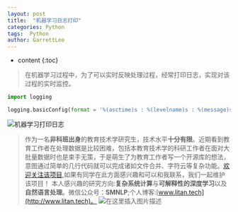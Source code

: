 ```yaml
---
layout: post
title:  "机器学习日志打印"
categories: Python
tags:  Python
author: GarrettLee
---
```


* content
{:toc}

> 在机器学习过程中，为了可以实时反映处理过程，经常打印日志，实现对该过程的实时监控。
```python
import logging

logging.basicConfig(format = '%(asctime)s : %(levelname)s : %(message)s', level = logging.INFO) #打印日志
```
![机器学习打印日志](https://img-blog.csdnimg.cn/20200602210629704.png?x-oss-process=image/watermark,type_ZmFuZ3poZW5naGVpdGk,shadow_10,text_aHR0cHM6Ly9ibG9nLmNzZG4ubmV0L3FxXzMyODYzNTQ5,size_16,color_FFFFFF,t_70)
>作为一名**非科班出身**的教育技术学研究生，技术水平**十分有限**。近期看到教育工作者在处理数据是比较困难，包括本教育技术学的科研工作者在面对大批量数据时也是束手无策，于是萌生了为教育工作者写一个开源库的想法，意图通过简单的几行代码就可以完成诸如文件合并、字符云等复杂功能。[欢迎关注该项目](https://github.com/GarrettLee-CN/Open-Source-Program-for-Educational-Technology),如果有同学在此方面感兴趣和可以和我联系，我们一起维护该项目！
本人感兴趣的研究方向:**复杂系统计算**与**可解释性的深度学习**以及**自然语言处理**。微信公众号：**SMNLP**;个人博客:[www.litan.tech](http://www.litan.tech)。
![在这里插入图片描述](https://img-blog.csdnimg.cn/20200520095930571.png)